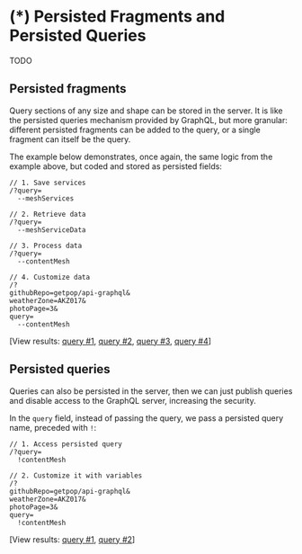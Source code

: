 # (*) Persisted Fragments and Persisted Queries

TODO

## Persisted fragments

Query sections of any size and shape can be stored in the server. It is like the persisted queries mechanism provided by GraphQL, but more granular: different persisted fragments can be added to the query, or a single fragment can itself be the query.

The example below demonstrates, once again, the same logic from the example above, but coded and stored as persisted fields:

```less
// 1. Save services
/?query=
  --meshServices

// 2. Retrieve data
/?query=
  --meshServiceData

// 3. Process data
/?query=
  --contentMesh

// 4. Customize data
/?
githubRepo=getpop/api-graphql&
weatherZone=AKZ017&
photoPage=3&
query=
  --contentMesh
```

[View results: <a href="https://newapi.getpop.org/api/graphql/?query=--meshServices">query #1</a>, <a href="https://newapi.getpop.org/api/graphql/?query=--meshServiceData">query #2</a>, <a href="https://newapi.getpop.org/api/graphql/?query=--contentMesh">query #3</a>, <a href="https://newapi.getpop.org/api/graphql/?githubRepo=getpop/api-graphql&amp;weatherZone=AKZ017&amp;photoPage=3&amp;query=--contentMesh">query #4</a>]

## Persisted queries

Queries can also be persisted in the server, then we can just publish queries and disable access to the GraphQL server, increasing the security.

In the `query` field, instead of passing the query, we pass a persisted query name, preceded with `!`:

```less
// 1. Access persisted query
/?query=
  !contentMesh

// 2. Customize it with variables
/?
githubRepo=getpop/api-graphql&
weatherZone=AKZ017&
photoPage=3&
query=
  !contentMesh
```

[View results: <a href="https://newapi.getpop.org/api/graphql/?query=!contentMesh">query #1</a>, <a href="https://newapi.getpop.org/api/graphql/?githubRepo=getpop/api-graphql&amp;weatherZone=AKZ017&amp;photoPage=3&amp;query=!contentMesh">query #2</a>]
